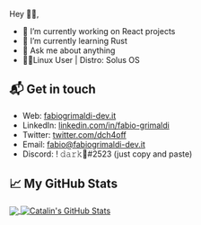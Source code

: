 Hey 👋🏻,

- 👀 I’m currently working on React projects
- 🦀 I’m currently learning Rust
- 💬 Ask me about anything
- 👨‍💻Linux User | Distro: Solus OS

## 📬 Get in touch

- Web: [fabiogrimaldi-dev.it][1]
- LinkedIn: [linkedin.com/in/fabio-grimaldi][2]
- Twitter: [twitter.com/dch4off][3]
- Email: fabio@fabiogrimaldi-dev.it
- Discord: ! 𝚍𝚊𝚛𝚔🌺#2523 (just copy and paste)

## &#x1f4c8; My GitHub Stats

<a href="https://github.com/darkch4osss/darkch4osss">
  <img align="center" src="https://github-readme-stats.vercel.app/api/top-langs/?username=darkch4osss&hide=java,html&title_color=ffffff&text_color=c9cacc&icon_color=2bbc8a&bg_color=1d1f21" />
</a>

<a href="https://github.com/darkch4osss/darkch4osss">
  <img align="center" src="https://github-readme-stats.vercel.app/api?username=darkch4osss&show_icons=true&line_height=27&count_private=true&title_color=ffffff&text_color=c9cacc&icon_color=2bbc8a&bg_color=1d1f21" alt="Catalin's GitHub Stats" />
</a>

[1]:
  https://fabiogrimaldi-dev.it
[2]: https://www.linkedin.com/in/fabio-grimaldi
[3]: https://twitter.com/dch4off

